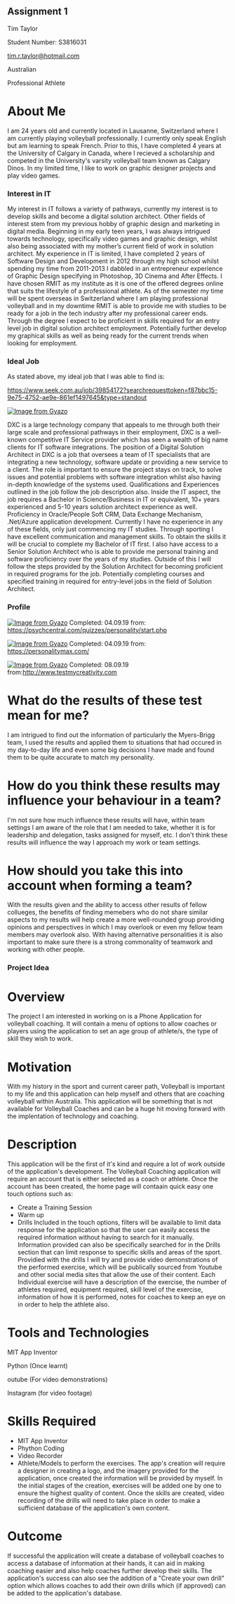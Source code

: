 ## Assignment 1

Tim Taylor

Student Number: S3816031

tim.r.taylor@hotmail.com	

Australian

Professional Athlete

# About Me
I am 24 years old and currently located in Lausanne, Switzerland where I am currently playing volleyball professionally. I currently only speak English but am learning to speak French. Prior to this, I have completed 4 years at the University of Calgary in Canada, where I recieved a scholarship and competed in the University's varsity volleyball team known as Calgary Dinos. In my limited time, I like to work on graphic designer projects and play video games.

### Interest in IT
My interest in IT follows a variety of pathways, currently my interest is to develop skills and become a digital solution architect. Other fields of interest stem from my previous hobby of graphic design and marketing in digital media. Beginning in my early teen years, I was always intrigued towards technology, specifically video games and graphic design, whilst also being associated with my mother’s current field of work in solution architect. My experience in IT is limited, I have completed 2 years of Software Design and Development in 2012 through my high school whilst spending my time from 2011-2013 I dabbled in an entrepreneur experience of Graphic Design specifying in Photoshop, 3D Cinema and After Effects.
I have chosen RMIT as my institute as it is one of the offered degrees online that suits the lifestyle of a professional athlete. As of the semester my time will be spent overseas in Switzerland where I am playing professional volleyball and in my downtime RMIT is able to provide me with studies to be ready for a job in the tech industry after my professional career ends.
Through the degree I expect to be proficient in skills required for an entry level job in digital solution architect employment. Potentially further develop my graphical skills as well as being ready for the current trends when looking for employment.


### Ideal Job
As stated above, my ideal job that I was able to find is:

https://www.seek.com.au/job/39854172?searchrequesttoken=f87bbc15-9e75-4752-ae9e-861ef1497645&type=standout

[![Image from Gyazo](https://i.gyazo.com/4e7f26b86b5e87e2cf7a073f91fde909.png)](https://gyazo.com/4e7f26b86b5e87e2cf7a073f91fde909)



DXC is a large technology company that appeals to me through both their large scale and professional pathways in their employment, DXC is a well-known competitive IT Service provider which has seen a wealth of big name clients for IT software integrations.
The position of a Digital Solution Architect in DXC is a job that oversees a team of IT specialists that are integrating a new technology, software update or providing a new service to a client. The role is important to ensure the project stays on track, to solve issues and potential problems with software integration whilst also having in-depth knowledge of the systems used.
Qualifications and Experiences outlined in the job follow the job description also. Inside the IT aspect, the job requires a Bachelor in Science/Business in IT or equivalent, 10+ years experienced and 5-10 years solution architect experience as well. Proficiency in Oracle/People Soft CRM, Data Exchange Mechanism, .Net/Azure application development. 
Currently I have no experience in any of these fields, only just commencing my IT studies. Through sporting I have excellent communication and management skills.
To obtain the skills it will be crucial to complete my Bachelor of IT first. I also have access to a Senior Solution Architect who is able to provide me personal training and software proficiency over the years of my studies. Outside of this I will follow the steps provided by the Solution Architect for becoming proficient in required programs for the job. Potentially completing courses and specified training in required for entry-level jobs in the field of Solution Architect.


### Profile

[![Image from Gyazo](https://i.gyazo.com/80cd249b3694dd03f4425ad5bdffd2c3.png)](https://gyazo.com/80cd249b3694dd03f4425ad5bdffd2c3)
Completed: 04.09.19 from: https://psychcentral.com/quizzes/personality/start.php

[![Image from Gyazo](https://i.gyazo.com/ab5b0fdae6cd0adc42c80931106b0832.png)](https://gyazo.com/ab5b0fdae6cd0adc42c80931106b0832)
Completed: 04.09.19 from: https://personalitymax.com/

[![Image from Gyazo](https://i.gyazo.com/eb67ac666d7cd53d748aa56a2cef301d.png)](https://gyazo.com/eb67ac666d7cd53d748aa56a2cef301d)
Completed: 08.09.19 from:http://www.testmycreativity.com

# What do the results of these test mean for me?
I am intrigued to find out the information of particularly the Myers-Brigg team, I used the results and applied them to situations that had occured in my day-to-day life and even some big decisions I have made and found them to be quite accurate to match my personality.

# How do you think these results may influence your behaviour in a team?
I'm not sure how much influence these results will have, within team settings I am aware of the role that I am needed to take, whether it is for leadership and delegation, tasks assigned for myself, etc. I don't think these results will influence the way I approach my work or team settings.

# How should you take this into account when forming a team?
With the results given and the ability to access other results of fellow collueges, the benefits of finding memebers who do not share similar aspects to my results will help create a more well-rounded group providing opinions and perspectives in which I may overlook or even my fellow team members may overlook also. With having alternative personalities it is also important to make sure there is a strong commonality of teamwork and working with other people.

### Project Idea

# Overview

The project I am interested in working on is a Phone Application for volleyball coaching. It will contain a menu of options to allow coaches or players using the application to set an age group of athlete/s, the type of skill they wish to work.

# Motivation

With my history in the sport and current career path, Volleyball is important to my life and this application can help myself and others that are coaching volleyball within Australia. This application will be something that is not available for Volleyball Coaches and can be a huge hit moving forward with the implentation of technology and coaching.

# Description
This application will be the first of it's kind and require a lot of work outside of the application's development. The Volleyball Coaching application will require an account that is either selected as a coach or athlete. Once the account has been created, the home page will contaain quick easy one touch options such as:
- Create a Training Session
- Warm up
- Drills
Included in the touch options, filters will be available to limit data response for the application so that the user can easily access the required information without having to search for it manually. Information provided can also be specifically searched for in the Drills section that can limit response to specific skills and areas of the sport. 
Providied with the drills I will try and provide video demonstrations of the performed exercise, which will be publically sourced from Youtube and other social media sites that allow the use of their content.
Each Individual exercise will have a description of the exercise, the number of athletes required, equipment required, skill level of the exercise, information of how it is performed, notes for coaches to keep an eye on in order to help the athlete also.



# Tools and Technologies
MIT App Inventor

Python (Once learnt)

outube (For video demonstrations)

Instagram (for video footage)

# Skills Required
- MIT App Inventor
- Phython Coding
- Video Recorder
- Athlete/Models to perform the exercises.
The app's creation will require a designer in creating a logo, and the imagery provided for the application, once created the information will be provided by myself. In the initial stages of the creation, exercises will be added one by one to ensure the highest quality of content. Once the skills are created, video recording of the drills will need to take place in order to make a sufficient database of the application's own content.

# Outcome

If successful the application will create a database of volleyball coaches to access a database of information at their hands, it can aid in making coaching easier and also help coaches further develop their skills. The application's success can also see the addition of a "Create your own drill" option which allows coaches to add their own drills which (if approved) can be added to the application's database.





